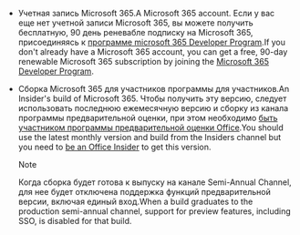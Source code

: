 * <span data-ttu-id="571c3-101">Учетная запись Microsoft 365.</span><span class="sxs-lookup"><span data-stu-id="571c3-101">A Microsoft 365 account.</span></span> <span data-ttu-id="571c3-102">Если у вас еще нет учетной записи Microsoft 365, вы можете получить бесплатную, 90 день реневабле подписку на Microsoft 365, присоединяясь к [программе microsoft 365 Developer Program](https://developer.microsoft.com/office/dev-program).</span><span class="sxs-lookup"><span data-stu-id="571c3-102">If you don't already have a Microsoft 365 account, you can get a free, 90-day renewable Microsoft 365 subscription by joining the [Microsoft 365 Developer Program](https://developer.microsoft.com/office/dev-program).</span></span> 

* <span data-ttu-id="571c3-103">Сборка Microsoft 365 для участников программы для участников.</span><span class="sxs-lookup"><span data-stu-id="571c3-103">An Insider's build of Microsoft 365.</span></span> <span data-ttu-id="571c3-104">Чтобы получить эту версию, следует использовать последнюю ежемесячную версию и сборку из канала программы предварительной оценки, при этом необходимо [быть участником программы предварительной оценки Office](https://insider.office.com).</span><span class="sxs-lookup"><span data-stu-id="571c3-104">You should use the latest monthly version and build from the Insiders channel but you need to [be an Office Insider](https://insider.office.com) to get this version.</span></span>

    > [!NOTE]
    > <span data-ttu-id="571c3-105">Когда сборка будет готова к выпуску на канале Semi-Annual Channel, для нее будет отключена поддержка функций предварительной версии, включая единый вход.</span><span class="sxs-lookup"><span data-stu-id="571c3-105">When a build graduates to the production semi-annual channel, support for preview features, including SSO, is disabled for that build.</span></span>
